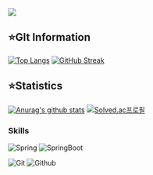 <img src="https://capsule-render.vercel.app/api?type=waving&color=BDBDC8&height=150&section=header&text=SeonJiWon"/>

## ⭐GIt Information
[![Top Langs](https://github-readme-stats.vercel.app/api/top-langs/?username=seonjiwon)](https://github.com/seonjiwon/seonjiwon)       [![GitHub Streak](https://streak-stats.demolab.com/?user=seonjiwon&theme=dark)](https://git.io/streak-stats)



## ⭐Statistics
[![Anurag's github stats](https://github-readme-stats.vercel.app/api?username=seonjiwon)](https://github.com/seonjiwon/seonjiwon)        [![Solved.ac프로필](http://mazassumnida.wtf/api/v2/generate_badge?boj=tjswldnjs126)](https://solved.ac/tjswldnjs126)

### Skills

![Spring](https://img.shields.io/badge/spring-%236DB33F.svg?style=for-the-badge&logo=spring&logoColor=white)
![SpringBoot](https://img.shields.io/badge/SpringBoot-6DB33F?style=for-the-badge&logo=Spring&logoColor=white)

![Git](https://img.shields.io/badge/git-F05033.svg?style=for-the-badge&logo=git&logoColor=white)
![Github](https://img.shields.io/badge/github-181717.svg?style=for-the-badge&logo=github&logoColor=white)
